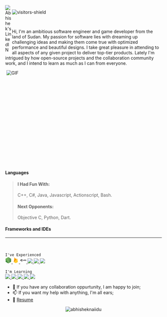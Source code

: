 <a href="https://www.linkedin.com/in/eslam-sharif/">
  <img align="left" alt="Abhishek's LinkedIN" width="22px" src="https://raw.githubusercontent.com/peterthehan/peterthehan/master/assets/linkedin.svg" />
</a>

[visitors-shield]: https://visitor-badge.glitch.me/badge?page_id=cypherskar.cypherskar
![visitors-shield]

<br />

Hi, I'm an ambitious software engineer and game developer from the land of Sudan. My passion for software lies with dreaming up challenging ideas and making them come true with optimized performance and beautiful designs. I take great pleasure in attending to all aspects of any given project to deliver top-tier products. Lately I'm intrigued by how open-source projects and the collaboration community work, and I intend to learn as much as I can from everyone.

<img align="right" alt="GIF" src="https://media1.giphy.com/media/ekjmhJUGHJm7FC4Juo/200w.webp?cid=ecf05e47dw50dhyoi2fp0q4fs5tnj4iq0qcw3cmnynz1rlsl&rid=200w.webp&ct=g" width="500" height="320" />

#### Languages
> #### I Had Fun With:
> C++, C#, Java, Javascript, Actionscript, Bash.
>
> #### Next Opponents:
> Objective C, Python, Dart.

#### Frameworks and IDEs
****
<br />

``I've Experienced``
<br />
<a href="https://nodejs.org/en/">
<code><img height="20" src="https://raw.githubusercontent.com/github/explore/80688e429a7d4ef2fca1e82350fe8e3517d3494d/topics/nodejs/nodejs.png"></code>
</a>
<a href="https://firebase.google.com/">
<code><img height="20" src="https://raw.githubusercontent.com/github/explore/80688e429a7d4ef2fca1e82350fe8e3517d3494d/topics/firebase/firebase.png"></code>
</a>
<a href="https://unity.com">
<code><img height="20" src="https://raw.githubusercontent.com/github/explore/80688e429a7d4ef2fca1e82350fe8e3517d3494d/topics/unity/unity.png"></code>
</a>
<a href="https://box2d.org/">
<code><img height="20" src="https://camo.githubusercontent.com/4a20fa458a548713452343f1d1cd65ad97af1d26ec54a9bde52c17546cfca741/68747470733a2f2f626f7832642e6f72672f696d616765732f6c6f676f2e737667"></code>
</a>
<a href="https://www.microsoft.com/en-us/download/details.aspx?id=23714">
<code><img height="20" src="https://external-content.duckduckgo.com/iu/?u=https%3A%2F%2Ftse2.mm.bing.net%2Fth%3Fid%3DOIP.GIU303zhVdmLsEdBhl_WpgHaC2%26pid%3DApi&f=1"></code>
</a>
<a href="https://adobe-flash-professional.soft32.com/">
<code><img height="20" src="https://external-content.duckduckgo.com/iu/?u=https%3A%2F%2Ftse2.mm.bing.net%2Fth%3Fid%3DOIP.FRI-pNj7X-Se7Y8nvn001wHaHV%26pid%3DApi&f=1"></code>
</a>
<br />

``I'm Learning``
<br />
<a href="https://www.djangoproject.com/">
<code><img height="20" src="https://external-content.duckduckgo.com/iu/?u=https%3A%2F%2Ftse2.mm.bing.net%2Fth%3Fid%3DOIP.zmeJdeXeNbu8qd2q5hyc8wAAAA%26pid%3DApi&f=1"></code>
</a>
<a href="https://reactjs.org/">
<code><img height="20" src="https://external-content.duckduckgo.com/iu/?u=https%3A%2F%2Ftse1.mm.bing.net%2Fth%3Fid%3DOIP.vHHBwcUFUaHWXntSnqKdCAHaEK%26pid%3DApi&f=1"></code>
</a>
<a href="https://vuejs.org/">
<code><img height="20" src="https://external-content.duckduckgo.com/iu/?u=https%3A%2F%2Ftse1.mm.bing.net%2Fth%3Fid%3DOIP.ACR0gj0wbx91V_xgURifWgHaDG%26pid%3DApi&f=1"></code>
</a>
<a href="https://flutter.dev/">
<code><img height="20" src="https://external-content.duckduckgo.com/iu/?u=https%3A%2F%2Ftse3.mm.bing.net%2Fth%3Fid%3DOIP.AS61EeL3JyVbWRDSKvQ60AHaCt%26pid%3DApi&f=1"></code>
</a>
<a href="https://www.unrealengine.com">
<code><img height="20" src="https://external-content.duckduckgo.com/iu/?u=https%3A%2F%2Ftse3.mm.bing.net%2Fth%3Fid%3DOIP._hZMl8qGJ4VKJ5OtGG6rOAHaIE%26pid%3DApi&f=1"></code>
</a>
<br />

- 💬 If you have any collaboration oppurtunity, I am happy to join;
- 📫 If you want my help with anything, I'm all ears;
- 📝 [Resume](https://docviewer.yandex.com/view/1396694816/?*=fP76UHXXKinM9s0m2w8MpSgqc%2B17InVybCI6InlhLWRpc2s6Ly8vZGlzay9DdXJyaWN1bHVtIFZpdGFlIChZYW5kZXguRGlzaykvUmVzdW1lL3Y0XzIwMjEvY3ZfdjQucGRmIiwidGl0bGUiOiJjdl92NC5wZGYiLCJub2lmcmFtZSI6ZmFsc2UsInVpZCI6IjEzOTY2OTQ4MTYiLCJ0cyI6MTYyMDMzOTc0MDg1OCwieXUiOiI3OTU5MzEzNTE2MTYxNzI2NTgifQ%3D%3D)


<p align="center"> <img src="https://github-readme-stats.vercel.app/api?username=cypherskar&show_icons=true&theme=gotham" alt="abhisheknaiidu" />




